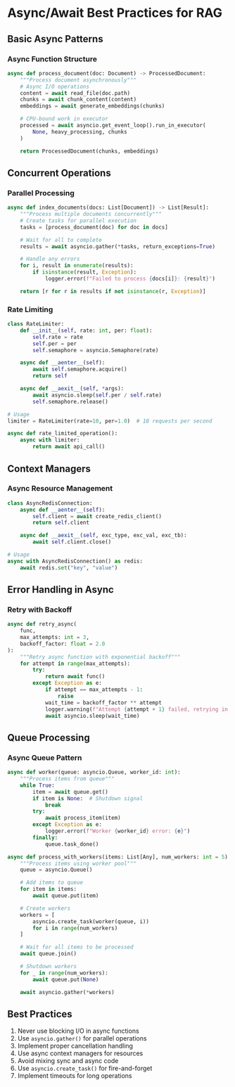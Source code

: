 # Async/Await Best Practices for RAG

## Basic Async Patterns

### Async Function Structure

```python
async def process_document(doc: Document) -> ProcessedDocument:
    """Process document asynchronously"""
    # Async I/O operations
    content = await read_file(doc.path)
    chunks = await chunk_content(content)
    embeddings = await generate_embeddings(chunks)

    # CPU-bound work in executor
    processed = await asyncio.get_event_loop().run_in_executor(
        None, heavy_processing, chunks
    )

    return ProcessedDocument(chunks, embeddings)
```

## Concurrent Operations

### Parallel Processing

```python
async def index_documents(docs: List[Document]) -> List[Result]:
    """Process multiple documents concurrently"""
    # Create tasks for parallel execution
    tasks = [process_document(doc) for doc in docs]

    # Wait for all to complete
    results = await asyncio.gather(*tasks, return_exceptions=True)

    # Handle any errors
    for i, result in enumerate(results):
        if isinstance(result, Exception):
            logger.error(f"Failed to process {docs[i]}: {result}")

    return [r for r in results if not isinstance(r, Exception)]
```

### Rate Limiting

```python
class RateLimiter:
    def __init__(self, rate: int, per: float):
        self.rate = rate
        self.per = per
        self.semaphore = asyncio.Semaphore(rate)

    async def __aenter__(self):
        await self.semaphore.acquire()
        return self

    async def __aexit__(self, *args):
        await asyncio.sleep(self.per / self.rate)
        self.semaphore.release()

# Usage
limiter = RateLimiter(rate=10, per=1.0)  # 10 requests per second

async def rate_limited_operation():
    async with limiter:
        return await api_call()
```

## Context Managers

### Async Resource Management

```python
class AsyncRedisConnection:
    async def __aenter__(self):
        self.client = await create_redis_client()
        return self.client

    async def __aexit__(self, exc_type, exc_val, exc_tb):
        await self.client.close()

# Usage
async with AsyncRedisConnection() as redis:
    await redis.set("key", "value")
```

## Error Handling in Async

### Retry with Backoff

```python
async def retry_async(
    func,
    max_attempts: int = 3,
    backoff_factor: float = 2.0
):
    """Retry async function with exponential backoff"""
    for attempt in range(max_attempts):
        try:
            return await func()
        except Exception as e:
            if attempt == max_attempts - 1:
                raise
            wait_time = backoff_factor ** attempt
            logger.warning(f"Attempt {attempt + 1} failed, retrying in {wait_time}s")
            await asyncio.sleep(wait_time)
```

## Queue Processing

### Async Queue Pattern

```python
async def worker(queue: asyncio.Queue, worker_id: int):
    """Process items from queue"""
    while True:
        item = await queue.get()
        if item is None:  # Shutdown signal
            break
        try:
            await process_item(item)
        except Exception as e:
            logger.error(f"Worker {worker_id} error: {e}")
        finally:
            queue.task_done()

async def process_with_workers(items: List[Any], num_workers: int = 5):
    """Process items using worker pool"""
    queue = asyncio.Queue()

    # Add items to queue
    for item in items:
        await queue.put(item)

    # Create workers
    workers = [
        asyncio.create_task(worker(queue, i))
        for i in range(num_workers)
    ]

    # Wait for all items to be processed
    await queue.join()

    # Shutdown workers
    for _ in range(num_workers):
        await queue.put(None)

    await asyncio.gather(*workers)
```

## Best Practices

1. Never use blocking I/O in async functions
2. Use `asyncio.gather()` for parallel operations
3. Implement proper cancellation handling
4. Use async context managers for resources
5. Avoid mixing sync and async code
6. Use `asyncio.create_task()` for fire-and-forget
7. Implement timeouts for long operations
